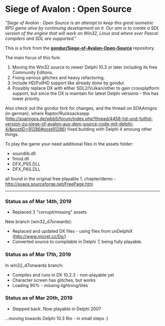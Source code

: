 # Siege of Avalon : Open Source #

_"Siege of Avalon : Open Source is an attempt to keep this great isometric RPG game alive by continuing development on it. Our aim is to create a SDL version of the engine that will work on Win32, Linux and where ever Pascal compilers and SDL are supported."_

This is a fork from the [**gondur/Siege-of-Avalon-Open-Source**](https://github.com/gondur/Siege-of-Avalon-Open-Source) repository.

The main focus of this fork: 

1. Moving the Win32 source to newer Delphi 10.3 or later including its free Community Editons.
2. Fixing various glitches and heavy refactoring.
3. Include HD/FullHD support like already done by gondur.
4. Possibly replace DX with either SDL2/Vulkan/other to gain crossplatform support, but since the DX is maintain for latest Delphi versions - this has lower priority.

Also check out the gondur fork for changes, and the thread on SOAAmigos (in german), where Raptor/Rucksacksepp (http://soamigos.de/wbb5/forum/index.php?thread/4458-hd-und-fullhd-version-zu-siege-of-avalon-aus-dem-source-code-mit-delphi-4/&postID=91286#post91286) fixed building with Delphi 4 amoung other things.

To play the game your need additional files in the assets folder:
- soundlib.dll
- fmod.dll
- DFX_P5S.DLL
- DFX_P6S.DLL

all found in the original free playable 1. chapter/demo - http://soaos.sourceforge.net/FreePage.htm

---

### Status as of Mar 14th, 2019 ###

- Replaced 3 "corrupt/missing" assets

New branch (win32_d7onwards):

- Replaced and updated DX files - using files from unDelphiX (http://www.micrel.cz/Dx/)
- Converted source to compilable in Delphi 7, being fully playable.

### Status as of Mar 17th, 2019 ###

In win32_d7onwards branch:

- Compiles and runs in DX 10.2.3 - non-playable yet
- Character screen has glitches, but works
- Loading 90% - missing lightning/tiles

### Status as of Mar 20th, 2019 ###

- Stepped back. Now playable in Delphi 2007

...moving towards Delphi 10.3 Rio - in small steps :)
